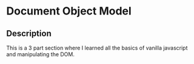 <h1>Document Object Model</h1>

<h2>Description</h2>

<p>This is a 3 part section where I learned all the basics of vanilla javascript and manipulating the DOM.</p>
